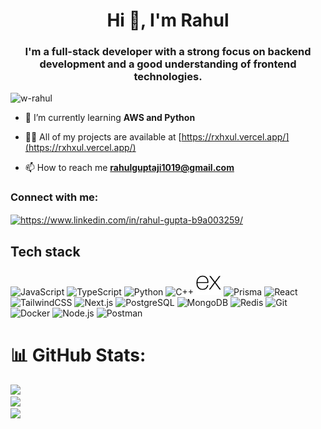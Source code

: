 
<h1 align="center">Hi 👋, I'm Rahul</h1>
<h3 align="center">I'm a full-stack developer with a strong focus on backend development and a good understanding of frontend technologies.</h3>

<p align="left"> <img src="https://komarev.com/ghpvc/?username=w-rahul&label=Profile%20views&color=0e75b6&style=flat" alt="w-rahul" /> </p>

- 🌱 I’m currently learning **AWS and Python**

- 👨‍💻 All of my projects are available at [https://rxhxul.vercel.app/](https://rxhxul.vercel.app/)

- 📫 How to reach me **rahulguptaji1019@gmail.com**

<h3 align="left">Connect with me:</h3>
<p align="left">
<a href="https://linkedin.com/in/https://www.linkedin.com/in/rahul-gupta-b9a003259/" target="blank"><img align="center" src="https://raw.githubusercontent.com/rahuldkjain/github-profile-readme-generator/master/src/images/icons/Social/linked-in-alt.svg" alt="https://www.linkedin.com/in/rahul-gupta-b9a003259/" height="30" width="40" /></a>
</p>

## Tech stack
<p>
  <img src="https://cdn.jsdelivr.net/gh/devicons/devicon/icons/javascript/javascript-original.svg" alt="JavaScript" width="40" height="40"/> 
  <img src="https://cdn.jsdelivr.net/gh/devicons/devicon/icons/typescript/typescript-original.svg" alt="TypeScript" width="40" height="40"/> 
  <img src="https://cdn.jsdelivr.net/gh/devicons/devicon/icons/python/python-original.svg" alt="Python" width="40" height="40"/>
  <img src="https://cdn.jsdelivr.net/gh/devicons/devicon/icons/cplusplus/cplusplus-original.svg" alt="C++" width="40" height="40"/>

  <img src="https://raw.githubusercontent.com/devicons/devicon/master/icons/express/express-original.svg" alt="Express.js" width="40" height="40"/>
  <img src="https://cdn.jsdelivr.net/gh/devicons/devicon/icons/prisma/prisma-original.svg" alt="Prisma" width="40" height="40"/> 
  <img src="https://cdn.jsdelivr.net/gh/devicons/devicon/icons/react/react-original.svg" alt="React" width="40" height="40"/> 
  <img src="https://cdn.jsdelivr.net/gh/devicons/devicon/icons/tailwindcss/tailwindcss-original.svg" alt="TailwindCSS" width="40" height="40"/>
  <img src="https://cdn.jsdelivr.net/gh/devicons/devicon/icons/nextjs/nextjs-original.svg" alt="Next.js" width="40" height="40"/>

  <img src="https://cdn.jsdelivr.net/gh/devicons/devicon/icons/postgresql/postgresql-original.svg" alt="PostgreSQL" width="40" height="40"/>
  <img src="https://cdn.jsdelivr.net/gh/devicons/devicon/icons/mongodb/mongodb-original.svg" alt="MongoDB" width="40" height="40"/>
  <img src="https://cdn.jsdelivr.net/gh/devicons/devicon/icons/redis/redis-original.svg" alt="Redis" width="40" height="40"/>

  <img src="https://cdn.jsdelivr.net/gh/devicons/devicon/icons/git/git-original.svg" alt="Git" width="40" height="40"/>
  <img src="https://cdn.jsdelivr.net/gh/devicons/devicon/icons/docker/docker-original.svg" alt="Docker" width="40" height="40"/>
  <img src="https://cdn.jsdelivr.net/gh/devicons/devicon/icons/nodejs/nodejs-original.svg" alt="Node.js" width="40" height="40"/> 
  <img src="https://cdn.jsdelivr.net/gh/devicons/devicon/icons/postman/postman-original.svg" alt="Postman" width="40" height="40"/> 
</p>


# 📊 GitHub Stats:
![](https://github-readme-stats.vercel.app/api?username=w-rahul&theme=dark&hide_border=false&include_all_commits=true&count_private=false)<br/>
![](https://github-readme-streak-stats.herokuapp.com/?user=w-rahul&theme=dark&hide_border=false)<br/>
![](https://github-readme-stats.vercel.app/api/top-langs/?username=w-rahul&theme=dark&hide_border=false&include_all_commits=true&count_private=false&layout=compact)
